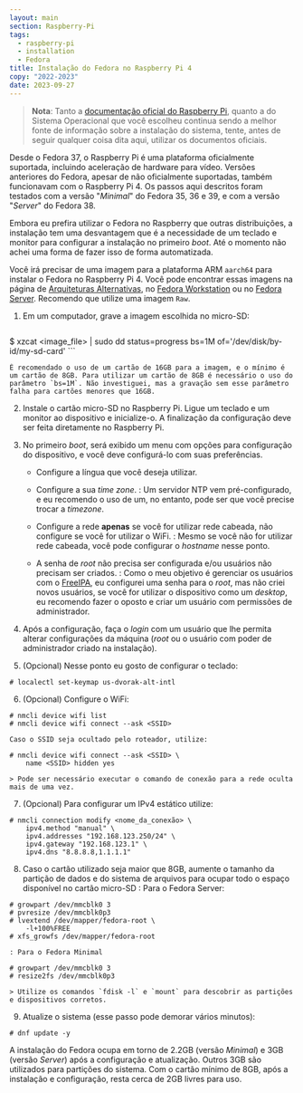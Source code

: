 ```yaml
---
layout: main
section: Raspberry-Pi
tags:
  - raspberry-pi
  - installation
  - Fedora
title: Instalação do Fedora no Raspberry Pi 4
copy: "2022-2023"
date: 2023-09-27
---
```


> **Nota**: Tanto a [documentação oficial do Raspberry Pi](https://www.raspberrypi.com/software/), quanto a do Sistema Operacional que você escolheu continua sendo a melhor fonte de informação sobre a instalação do sistema, tente, antes de seguir qualquer coisa dita aqui, utilizar os documentos oficiais.

Desde o Fedora 37, o Raspberry Pi é uma plataforma oficialmente suportada, incluindo aceleração de hardware para vídeo.  Versões anteriores do Fedora, apesar de não oficialmente suportadas, também funcionavam com o Raspberry Pi 4. Os passos aqui descritos foram testados com a versão "_Minimal_" do Fedora 35, 36 e 39, e com a versão "_Server_" do Fedora 38.

Embora eu prefira utilizar o Fedora no Raspberry que outras distribuições, a instalação tem uma desvantagem que é a necessidade de um teclado e monitor para configurar a instalação no primeiro _boot_. Até o momento não achei uma forma de fazer isso de forma automatizada.

Você irá precisar de uma imagem para a plataforma ARM `aarch64` para instalar o Fedora no Raspberry Pi 4. Você pode encontrar essas imagens na página de [Arquiteturas Alternativas](https://alt.fedoraproject.org/alt/), no [Fedora Workstation](https://fedoraproject.org/workstation/download/) ou no [Fedora Server](https://fedoraproject.org/server/download/). Recomendo que utilize uma imagem `Raw`.

1. Em um computador, grave a imagem escolhida no micro-SD:

    ```sh
$ xzcat <image_file> | sudo dd status=progress bs=1M of='/dev/disk/by-id/my-sd-card'
    ```

    É recomendado o uso de um cartão de 16GB para a imagem, e o mínimo é um cartão de 8GB. Para utilizar um cartão de 8GB é necessário o uso do parâmetro `bs=1M`. Não investiguei, mas a gravação sem esse parâmetro falha para cartões menores que 16GB.

2. Instale o cartão micro-SD no Raspberry Pi. Ligue um teclado e um monitor ao dispositivo e inicialize-o. A finalização da configuração deve ser feita diretamente no Raspberry Pi.

3. No primeiro _boot_, será exibido um menu com opções para configuração do dispositivo, e você deve configurá-lo com suas preferências.

    * Configure a língua que você deseja utilizar.

    * Configure a sua _time zone_.
    : Um servidor NTP vem pré-configurado, e eu recomendo o uso de um, no entanto, pode ser que você precise trocar a _timezone_.

    * Configure a rede **apenas** se você for utilizar rede cabeada, não configure se você for utilizar o WiFi.
    :  Mesmo se você não for utilizar rede cabeada, você pode configurar o _hostname_ nesse ponto.

    * A senha de _root_ não precisa ser configurada e/ou usuários não precisam ser criados.
    :  Como o meu objetivo é gerenciar os usuários com o [FreeIPA](/projects/freeipa), eu configurei uma senha para o _root_, mas não criei novos usuários, se você for utilizar o dispositivo como um _desktop_, eu recomendo fazer o oposto e criar um usuário com permissões de administrador.

4. Após a configuração, faça o _login_ com um usuário que lhe permita alterar configurações da máquina (_root_ ou o usuário com poder de administrador criado na instalação).

5. (Opcional) Nesse ponto eu gosto de configurar o teclado:
```nohl
# localectl set-keymap us-dvorak-alt-intl
```

6. (Opcional) Configure o WiFi:
```nohl
# nmcli device wifi list
# nmcli device wifi connect --ask <SSID>
```
    Caso o SSID seja ocultado pelo roteador, utilize:
```nohl
# nmcli device wifi connect --ask <SSID> \
    name <SSID> hidden yes
```
    > Pode ser necessário executar o comando de conexão para a rede oculta mais de uma vez.

7. (Opcional) Para configurar um IPv4 estático utilize:
```nohl
# nmcli connection modify <nome_da_conexão> \
    ipv4.method "manual" \
    ipv4.addresses "192.168.123.250/24" \
    ipv4.gateway "192.168.123.1" \
    ipv4.dns "8.8.8.8,1.1.1.1"
```

8. Caso o cartão utilizado seja maior que 8GB, aumente o tamanho da partição de dados e do sistema de arquivos para ocupar todo o espaço disponível no cartão micro-SD
    : Para o Fedora Server:
```nohl
# growpart /dev/mmcblk0 3
# pvresize /dev/mmcblk0p3
# lvextend /dev/mapper/fedora-root \
    -l+100%FREE
# xfs_growfs /dev/mapper/fedora-root
```
    : Para o Fedora Minimal
```nohl
# growpart /dev/mmcblk0 3
# resize2fs /dev/mmcblk0p3
```
    > Utilize os comandos `fdisk -l` e `mount` para descobrir as partições e dispositivos corretos.

9. Atualize o sistema (esse passo pode demorar vários minutos):
```nohl
# dnf update -y
```

A instalação do Fedora ocupa em torno de 2.2GB (versão _Minimal_) e 3GB (versão _Server_) após a configuração e atualização. Outros 3GB são utilizados para partições do sistema. Com o cartão mínimo de 8GB, após a instalação e configuração, resta cerca de 2GB livres para uso.

